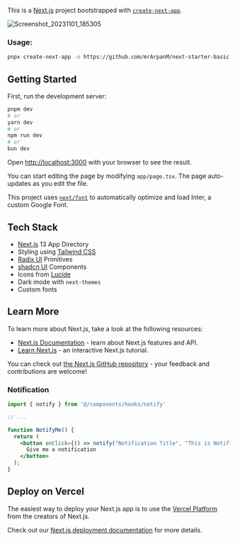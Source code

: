 This is a [Next.js](https://nextjs.org/) project bootstrapped with [`create-next-app`](https://github.com/vercel/next.js/tree/canary/packages/create-next-app).

![Screenshot_20231101_185305](https://github.com/mrArpanM/next-starter-basic/assets/96872138/b10000eb-7438-4506-9d68-8318bd87b119)

### Usage: 
```bash
pnpx create-next-app -e https://github.com/mrArpanM/next-starter-basic
```

## Getting Started

First, run the development server:

```bash
pnpm dev
# or
yarn dev
# or
npm run dev
# or
bun dev
```

Open [http://localhost:3000](http://localhost:3000) with your browser to see the result.

You can start editing the page by modifying `app/page.tsx`. The page auto-updates as you edit the file.

This project uses [`next/font`](https://nextjs.org/docs/basic-features/font-optimization) to automatically optimize and load Inter, a custom Google Font.

## Tech Stack

- [Next.js](https://nextjs.org/) 13 App Directory
- Styling using [Tailwind CSS](https://tailwindcss.com/)
- [Radix UI](https://www.radix-ui.com/) Primitives
- [shadcn UI](https://ui.shadcn.com/) Components
- Icons from [Lucide](https://lucide.dev)
- Dark mode with `next-themes`
- Custom fonts

## Learn More

To learn more about Next.js, take a look at the following resources:

- [Next.js Documentation](https://nextjs.org/docs) - learn about Next.js features and API.
- [Learn Next.js](https://nextjs.org/learn) - an interactive Next.js tutorial.

You can check out [the Next.js GitHub repository](https://github.com/vercel/next.js/) - your feedback and contributions are welcome!

### Notification

```jsx
import { notify } from '@/components/hooks/notify'

// ...

function NotifyMe() {
  return (
    <button onClick={() => notify("Notification Title", "This is Notification Body")}>
      Give me a notification
    </button>
  );
}
```

## Deploy on Vercel

The easiest way to deploy your Next.js app is to use the [Vercel Platform](https://vercel.com/new?utm_medium=default-template&filter=next.js&utm_source=create-next-app&utm_campaign=create-next-app-readme) from the creators of Next.js.

Check out our [Next.js deployment documentation](https://nextjs.org/docs/deployment) for more details.
